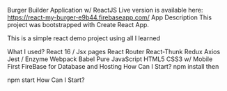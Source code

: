 Burger Builder Application w/ ReactJS
Live version is available here: https://react-my-burger-e9b44.firebaseapp.com/
App Description
This project was bootstrapped with Create React App.

This is a simple react demo project using all I learned

What I used?
React 16 / Jsx pages
React Router
React-Thunk
Redux
Axios
Jest / Enzyme
Webpack
Babel
Pure JavaScript
HTML5
CSS3 w/ Mobile First
FireBase for Database and Hosting
How Can I Start?
npm install
then

npm start
How Can I Start?


